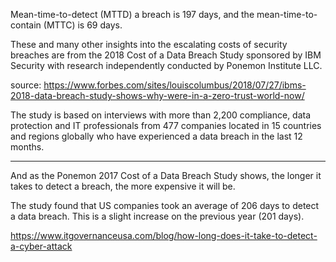 Mean-time-to-detect  (MTTD) a breach is 197 days,
and the mean-time-to-contain (MTTC) is 69 days.

These and many other insights into the escalating costs of security breaches are from the 2018 Cost of a Data Breach Study sponsored by IBM Security with research independently conducted by Ponemon Institute LLC. 

source:
https://www.forbes.com/sites/louiscolumbus/2018/07/27/ibms-2018-data-breach-study-shows-why-were-in-a-zero-trust-world-now/

The study is based on interviews with more than 2,200 compliance, data protection and IT professionals from 477 companies located in 15 countries and regions globally who have experienced a data breach in the last 12 months.

------------------------------


And as the Ponemon 2017 Cost of a Data Breach Study shows, the longer it takes to detect a breach, the more expensive it will be.

The study found that US companies took an average of 206 days to detect a data breach. This is a slight increase on the previous year (201 days).

https://www.itgovernanceusa.com/blog/how-long-does-it-take-to-detect-a-cyber-attack
